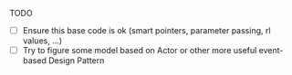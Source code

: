 TODO

* [ ] Ensure this base code is ok (smart pointers, parameter passing, rl values, ...) 
* [ ] Try to figure some model based on Actor or other more useful event-based Design Pattern
